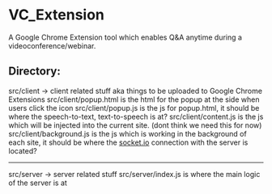 # VC_Extension
A Google Chrome Extension tool which enables Q&amp;A anytime during a videoconference/webinar.

## Directory: 
src/client -> client related stuff aka things to be uploaded to Google Chrome Extensions 
src/client/popup.html is the html for the popup at the side when users click the icon
src/client/popup.js is the js for popup.html, it should be where the speech-to-text, text-to-speech is at? 
src/client/content.js is the js which will be injected into the current site. (dont think we need this for now)
src/client/background.js is the js which is working in the background of each site, it should be where the [socket.io](https://socket.io) connection with the server is located? 

---

src/server -> server related stuff
src/server/index.js is where the main logic of the server is at 
